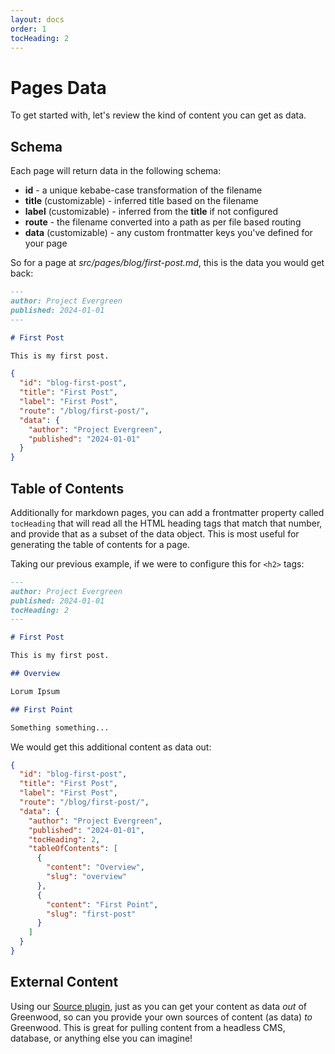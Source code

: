 ```yaml
---
layout: docs
order: 1
tocHeading: 2
---
```


# Pages Data

To get started with, let's review the kind of content you can get as data.

## Schema

Each page will return data in the following schema:

- **id** - a unique kebabe-case transformation of the filename
- **title** (customizable) - inferred title based on the filename
- **label** (customizable) - inferred from the **title** if not configured
- **route** - the filename converted into a path as per file based routing
- **data** (customizable) - any custom frontmatter keys you've defined for your page

So for a page at _src/pages/blog/first-post.md_, this is the data you would get back:

```md
---
author: Project Evergreen
published: 2024-01-01
---

# First Post

This is my first post.
```

```json
{
  "id": "blog-first-post",
  "title": "First Post",
  "label": "First Post",
  "route": "/blog/first-post/",
  "data": {
    "author": "Project Evergreen",
    "published": "2024-01-01"
  }
}
```

## Table of Contents

Additionally for markdown pages, you can add a frontmatter property called `tocHeading` that will read all the HTML heading tags that match that number, and provide that as a subset of the data object. This is most useful for generating the table of contents for a page.

Taking our previous example, if we were to configure this for `<h2>` tags:

```md
---
author: Project Evergreen
published: 2024-01-01
tocHeading: 2
---

# First Post

This is my first post.

## Overview

Lorum Ipsum

## First Point

Something something...
```

We would get this additional content as data out:

```json
{
  "id": "blog-first-post",
  "title": "First Post",
  "label": "First Post",
  "route": "/blog/first-post/",
  "data": {
    "author": "Project Evergreen",
    "published": "2024-01-01",
    "tocHeading": 2,
    "tableOfContents": [
      {
        "content": "Overview",
        "slug": "overview"
      },
      {
        "content": "First Point",
        "slug": "first-post"
      }
    ]
  }
}
```

## External Content

Using our [Source plugin](/docs/reference/plugins-api/#source), just as you can get your content as data _out_ of Greenwood, so can you provide your own sources of content (as data) _to_ Greenwood. This is great for pulling content from a headless CMS, database, or anything else you can imagine!
